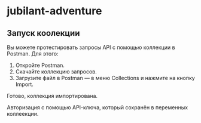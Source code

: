 # jubilant-adventure

## Запуск коолекции
<p>Вы можете протестировать запросы API с помощью коллекции в Postman. Для этого:<p>
<ol>
  <li>Откройте Postman.</li>
  <li>Скачайте коллекцию запросов.</li>
  <li>Загрузите файл в Postman — в меню Collections и нажмите на кнопку Import.</li>
</ol>
<p>Готово, коллекция импортирована.</p>
<p>Авторизация с помощью API-ключа, который сохранён в переменных коллеекции.</p>
